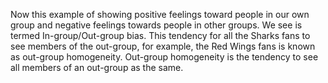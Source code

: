 Now this example of showing positive feelings toward people in our own group
and negative feelings towards people in other groups. We see is termed
In-group/Out-group bias. This tendency for all the Sharks fans to see members
of the out-group, for example, the Red Wings fans is known as out-group
homogeneity. Out-group homogeneity is the tendency to see all members of an
out-group as the same.
